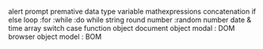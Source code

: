 alert
prompt
premative data type
variable
mathexpressions
concatenation
if else
loop :for :while :do while
string
round number :random number
date & time
array
switch case
function
object
document object modal : DOM
browser object model : BOM
